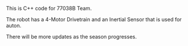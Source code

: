 This is C++ code for 77038B Team.

The robot has a 4-Motor Drivetrain and an Inertial Sensor that is used for auton.

There will be more updates as the season progresses.
